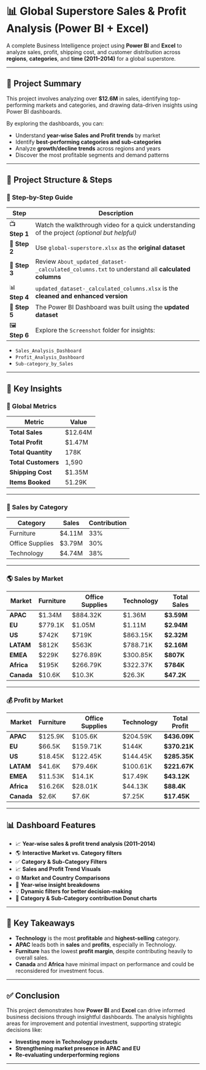 
# 📊 Global Superstore Sales & Profit Analysis (Power BI + Excel)

A complete Business Intelligence project using **Power BI** and **Excel** to analyze sales, profit, shipping cost, and customer distribution across **regions**, **categories**, and **time (2011–2014)** for a global superstore.

---

## 🧠 Project Summary

This project involves analyzing over **$12.6M** in sales, identifying top-performing markets and categories, and drawing data-driven insights using Power BI dashboards.

By exploring the dashboards, you can:

- Understand **year-wise Sales and Profit trends** by market  
- Identify **best-performing categories and sub-categories**  
- Analyze **growth/decline trends** across regions and years  
- Discover the most profitable segments and demand patterns  

---

## 📁 Project Structure & Steps

### 🔹 Step-by-Step Guide

| Step | Description |
|------|-------------|
| 📺 **Step 1** | Watch the walkthrough video for a quick understanding of the project *(optional but helpful)* |
| 📂 **Step 2** | Use `global-superstore.xlsx` as the **original dataset** |
| 📝 **Step 3** | Review `About_updated_dataset-_calculated_columns.txt` to understand all **calculated columns** |
| 📊 **Step 4** | `updated_dataset-_calculated_columns.xlsx` is the **cleaned and enhanced version** |
| 🧠 **Step 5** | The Power BI Dashboard was built using the **updated dataset** |
| 🖼️ **Step 6** | Explore the `Screenshot` folder for insights:
  - `Sales_Analysis_Dashboard`
  - `Profit_Analysis_Dashboard`
  - `Sub-category_by_Sales`

---

## 📌 Key Insights

### 🔢 Global Metrics

| Metric               | Value         |
|----------------------|---------------|
| **Total Sales**      | $12.64M       |
| **Total Profit**     | $1.47M        |
| **Total Quantity**   | 178K          |
| **Total Customers**  | 1,590         |
| **Shipping Cost**    | $1.35M        |
| **Items Booked**     | 51.29K        |

---

### 💼 Sales by Category

| Category         | Sales     | Contribution |
|------------------|-----------|--------------|
| Furniture        | $4.11M    | 33%          |
| Office Supplies  | $3.79M    | 30%          |
| Technology       | $4.74M    | 38%          |

---

### 🌎 Sales by Market

| Market   | Furniture | Office Supplies | Technology | Total Sales |
|----------|-----------|------------------|------------|-------------|
| **APAC**     | $1.34M     | $884.32K          | $1.36M       | **$3.59M**    |
| **EU**       | $779.1K    | $1.05M            | $1.11M       | **$2.94M**    |
| **US**       | $742K      | $719K             | $863.15K     | **$2.32M**    |
| **LATAM**    | $812K      | $563K             | $788.71K     | **$2.16M**    |
| **EMEA**     | $229K      | $276.89K          | $300.85K     | **$807K**     |
| **Africa**   | $195K      | $266.79K          | $322.37K     | **$784K**     |
| **Canada**   | $10.6K     | $10.3K            | $26.3K       | **$47.2K**    |

---

### 💰 Profit by Market

| Market   | Furniture | Office Supplies | Technology | Total Profit |
|----------|-----------|------------------|------------|--------------|
| **APAC**     | $125.9K    | $105.6K           | $204.59K     | **$436.09K**   |
| **EU**       | $66.5K     | $159.71K          | $144K        | **$370.21K**   |
| **US**       | $18.45K    | $122.45K          | $144.45K     | **$285.35K**   |
| **LATAM**    | $41.6K     | $79.46K           | $100.61K     | **$221.67K**   |
| **EMEA**     | $11.53K    | $14.1K            | $17.49K      | **$43.12K**    |
| **Africa**   | $16.26K    | $28.01K           | $44.13K      | **$88.4K**     |
| **Canada**   | $2.6K      | $7.6K             | $7.25K       | **$17.45K**    |

---

## 📊 Dashboard Features

- 📈 **Year-wise sales & profit trend analysis (2011–2014)**
- 🌎 **Interactive Market vs. Category filters**
- ✅ **Category & Sub-Category Filters**
- 📈 **Sales and Profit Trend Visuals**
- 🌐 **Market and Country Comparisons**
- 📅 **Year-wise insight breakdowns**
- 💡 **Dynamic filters for better decision-making**
- 📌 **Category & Sub-Category contribution Donut charts**


---

## 📌 Key Takeaways

- **Technology** is the most **profitable** and **highest-selling** category.
- **APAC** leads both in **sales** and **profits**, especially in Technology.
- **Furniture** has the lowest **profit margin**, despite contributing heavily to overall sales.
- **Canada** and **Africa** have minimal impact on performance and could be reconsidered for investment focus.

---
## ✅ Conclusion

This project demonstrates how **Power BI** and **Excel** can drive informed business decisions through insightful dashboards. The analysis highlights areas for improvement and potential investment, supporting strategic decisions like:

- **Investing more in Technology products**
- **Strengthening market presence in APAC and EU**
- **Re-evaluating underperforming regions**

---
